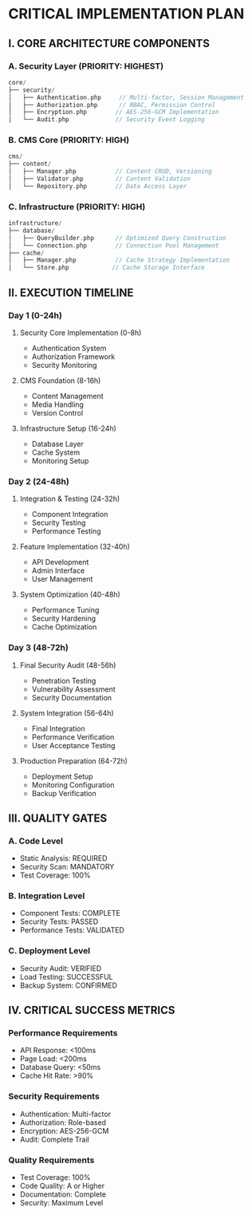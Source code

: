 # CRITICAL IMPLEMENTATION PLAN

## I. CORE ARCHITECTURE COMPONENTS

### A. Security Layer (PRIORITY: HIGHEST)
```php
core/
├── security/
│   ├── Authentication.php     // Multi-factor, Session Management
│   ├── Authorization.php      // RBAC, Permission Control
│   ├── Encryption.php        // AES-256-GCM Implementation
│   └── Audit.php             // Security Event Logging
```

### B. CMS Core (PRIORITY: HIGH)
```php
cms/
├── content/
│   ├── Manager.php           // Content CRUD, Versioning
│   ├── Validator.php         // Content Validation
│   └── Repository.php        // Data Access Layer
```

### C. Infrastructure (PRIORITY: HIGH)
```php
infrastructure/
├── database/
│   ├── QueryBuilder.php      // Optimized Query Construction
│   └── Connection.php        // Connection Pool Management
├── cache/
│   ├── Manager.php           // Cache Strategy Implementation
│   └── Store.php            // Cache Storage Interface
```

## II. EXECUTION TIMELINE

### Day 1 (0-24h)
1. Security Core Implementation (0-8h)
   - Authentication System
   - Authorization Framework
   - Security Monitoring

2. CMS Foundation (8-16h)
   - Content Management
   - Media Handling
   - Version Control

3. Infrastructure Setup (16-24h)
   - Database Layer
   - Cache System
   - Monitoring Setup

### Day 2 (24-48h)
1. Integration & Testing (24-32h)
   - Component Integration
   - Security Testing
   - Performance Testing

2. Feature Implementation (32-40h)
   - API Development
   - Admin Interface
   - User Management

3. System Optimization (40-48h)
   - Performance Tuning
   - Security Hardening
   - Cache Optimization

### Day 3 (48-72h)
1. Final Security Audit (48-56h)
   - Penetration Testing
   - Vulnerability Assessment
   - Security Documentation

2. System Integration (56-64h)
   - Final Integration
   - Performance Verification
   - User Acceptance Testing

3. Production Preparation (64-72h)
   - Deployment Setup
   - Monitoring Configuration
   - Backup Verification

## III. QUALITY GATES

### A. Code Level
- Static Analysis: REQUIRED
- Security Scan: MANDATORY
- Test Coverage: 100%

### B. Integration Level
- Component Tests: COMPLETE
- Security Tests: PASSED
- Performance Tests: VALIDATED

### C. Deployment Level
- Security Audit: VERIFIED
- Load Testing: SUCCESSFUL
- Backup System: CONFIRMED

## IV. CRITICAL SUCCESS METRICS

### Performance Requirements
- API Response: <100ms
- Page Load: <200ms
- Database Query: <50ms
- Cache Hit Rate: >90%

### Security Requirements
- Authentication: Multi-factor
- Authorization: Role-based
- Encryption: AES-256-GCM
- Audit: Complete Trail

### Quality Requirements
- Test Coverage: 100%
- Code Quality: A or Higher
- Documentation: Complete
- Security: Maximum Level

